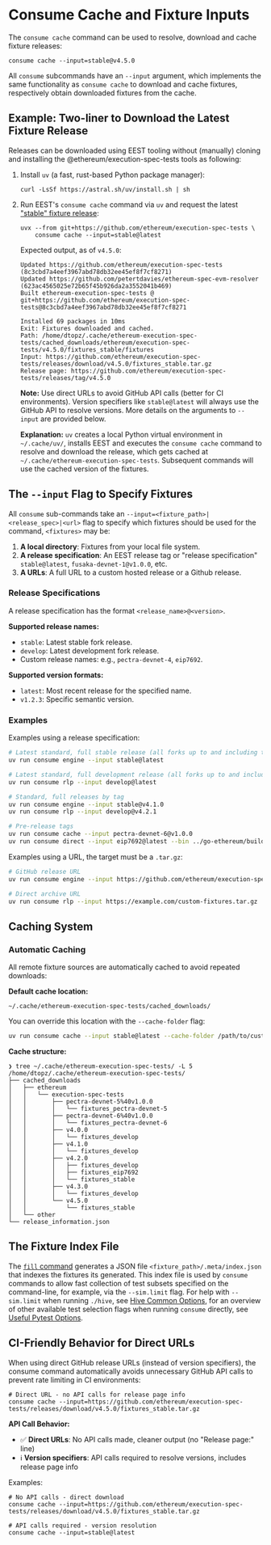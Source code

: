 # Consume Cache and Fixture Inputs

The `consume cache` command can be used to resolve, download and cache fixture releases:

```console
consume cache --input=stable@v4.5.0
```

All `consume` subcommands have an `--input` argument, which implements the same functionality as `consume cache` to download and cache fixtures, respectively obtain downloaded fixtures from the cache.

## Example: Two-liner to Download the Latest Fixture Release

Releases can be downloaded using EEST tooling without (manually) cloning and installing the @ethereum/execution-spec-tests tools as following:

1. Install `uv` (a fast, rust-based Python package manager):

    ```console
    curl -LsSf https://astral.sh/uv/install.sh | sh
    ```

2. Run EEST's `consume cache` command via `uv` and request the latest ["stable" fixture release](../releases.md):

    ```console
    uvx --from git+https://github.com/ethereum/execution-spec-tests \
        consume cache --input=stable@latest
    ```

    Expected output, as of `v4.5.0`:

    ```console
    Updated https://github.com/ethereum/execution-spec-tests (8c3cbd7a4eef3967abd78db32ee45ef8f7cf8271)
    Updated https://github.com/petertdavies/ethereum-spec-evm-resolver (623ac4565025e72b65f45b926da2a3552041b469)
    Built ethereum-execution-spec-tests @ git+https://github.com/ethereum/execution-spec-tests@8c3cbd7a4eef3967abd78db32ee45ef8f7cf8271

    Installed 69 packages in 10ms
    Exit: Fixtures downloaded and cached.
    Path: /home/dtopz/.cache/ethereum-execution-spec-tests/cached_downloads/ethereum/execution-spec-tests/v4.5.0/fixtures_stable/fixtures
    Input: https://github.com/ethereum/execution-spec-tests/releases/download/v4.5.0/fixtures_stable.tar.gz
    Release page: https://github.com/ethereum/execution-spec-tests/releases/tag/v4.5.0
    ```

    **Note:** Use direct URLs to avoid GitHub API calls (better for CI environments). Version specifiers like `stable@latest` will always use the GitHub API to resolve versions. More details on the arguments to `--input` are provided below.

    **Explanation:** `uv` creates a local Python virtual environment in `~/.cache/uv/`, installs EEST and executes the `consume cache` command to resolve and download the release, which gets cached at `~/.cache/ethereum-execution-spec-tests`. Subsequent commands will use the cached version of the fixtures.

## The `--input` Flag to Specify Fixtures

All `consume` sub-commands take an `--input=<fixture_path>|<release_spec>|<url>` flag to specify which fixtures should be used for the command, `<fixtures>` may be:

1. **A local directory**: Fixtures from your local file system.
2. **A release specification**: An EEST release tag or "release specification" `stable@latest`, `fusaka-devnet-1@v1.0.0`, etc.
3. **A URLs**: A full URL to a custom hosted release or a Github release.

### Release Specifications

A release specification has the format `<release_name>@<version>`.

**Supported release names:**

- `stable`: Latest stable fork release.
- `develop`: Latest development fork release.
- Custom release names: e.g., `pectra-devnet-4`, `eip7692`.

**Supported version formats:**

- `latest`: Most recent release for the specified name.
- `v1.2.3`: Specific semantic version.

### Examples

Examples using a release specification:

```bash
# Latest standard, full stable release (all forks up to and including the latest deployed mainnet fork)
uv run consume engine --input stable@latest

# Latest standard, full development release (all forks up to and including the latest development fork)
uv run consume rlp --input develop@latest

# Standard, full releases by tag
uv run consume engine --input stable@v4.1.0
uv run consume rlp --input develop@v4.2.1

# Pre-release tags
uv run consume cache --input pectra-devnet-6@v1.0.0
uv run consume direct --input eip7692@latest --bin ../go-ethereum/build/bin/evm
```

Examples using a URL, the target must be a `.tar.gz`:

```bash
# GitHub release URL
uv run consume engine --input https://github.com/ethereum/execution-spec-tests/releases/download/v4.1.0/fixtures_develop.tar.gz

# Direct archive URL
uv run consume rlp --input https://example.com/custom-fixtures.tar.gz
```

## Caching System

### Automatic Caching

All remote fixture sources are automatically cached to avoid repeated downloads:

**Default cache location:**

```text
~/.cache/ethereum-execution-spec-tests/cached_downloads/
```

You can override this location with the `--cache-folder` flag:

```bash
uv run consume cache --input stable@latest --cache-folder /path/to/custom/cache
```

**Cache structure:**

```text
❯ tree ~/.cache/ethereum-execution-spec-tests/ -L 5
/home/dtopz/.cache/ethereum-execution-spec-tests/
├── cached_downloads
│   ├── ethereum
│   │   └── execution-spec-tests
│   │       ├── pectra-devnet-5%40v1.0.0
│   │       │   └── fixtures_pectra-devnet-5
│   │       ├── pectra-devnet-6%40v1.0.0
│   │       │   └── fixtures_pectra-devnet-6
│   │       ├── v4.0.0
│   │       │   └── fixtures_develop
│   │       ├── v4.1.0
│   │       │   └── fixtures_develop
│   │       ├── v4.2.0
│   │       │   ├── fixtures_develop
│   │       │   ├── fixtures_eip7692
│   │       │   └── fixtures_stable
│   │       ├── v4.3.0
│   │       │   └── fixtures_develop
│   │       └── v4.5.0
│   │           └── fixtures_stable
│   └── other
└── release_information.json
```

## The Fixture Index File

The [`fill` command](../../filling_tests/index.md) generates a JSON file `<fixture_path>/.meta/index.json` that indexes the fixtures its generated. This index file is used by `consume` commands to allow fast collection of test subsets specified on the command-line, for example, via the `--sim.limit` flag. For help with `--sim.limit` when running `./hive`, see [Hive Common Options](../hive/common_options.md), for an overview of other available test selection flags when running `consume` directly, see [Useful Pytest Options](../useful_pytest_options.md).

## CI-Friendly Behavior for Direct URLs

When using direct GitHub release URLs (instead of version specifiers), the consume command automatically avoids unnecessary GitHub API calls to prevent rate limiting in CI environments:

```console
# Direct URL - no API calls for release page info
consume cache --input=https://github.com/ethereum/execution-spec-tests/releases/download/v4.5.0/fixtures_stable.tar.gz
```

**API Call Behavior:**

- ✅ **Direct URLs**: No API calls made, cleaner output (no "Release page:" line)
- ℹ️  **Version specifiers**: API calls required to resolve versions, includes release page info

Examples:

```console
# No API calls - direct download
consume cache --input=https://github.com/ethereum/execution-spec-tests/releases/download/v4.5.0/fixtures_stable.tar.gz

# API calls required - version resolution  
consume cache --input=stable@latest
```
